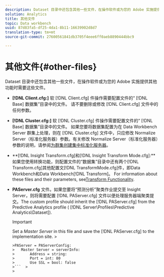 ```yaml
---
description: Dataset 目录中还包含其他一些文件，在操作软件或为您的 Adobe 实施提供其他功能时需要这些文件。
solution: Analytics
title: 其他文件
topic: Data workbench
uuid: 87d83fa5-df25-4da1-8b11-16639902d8d7
translation-type: tm+mt
source-git-commit: 27600561841db3705f4eee6ff0aeb8890444bbc9

---
```



# 其他文件{#other-files}

Dataset 目录中还包含其他一些文件，在操作软件或为您的 Adobe 实施提供其他功能时需要这些文件。

* **[!DNL Client.cfg:]** 软 [!DNL Client.cfg] 件操作需要配置文件的“ [!DNL Base] 数据集”目录中的文件。 请不要删除或修改 [!DNL Client.cfg] 文件中的任何参数。

* **[!DNL Cluster.cfg:]** 软 [!DNL Cluster.cfg] 件操作需要配置文件的“ [!DNL Base] 数据集”目录中的文件。 如果您要将数据集配置为在 Data Workbench Server 群集上处理，则在 [!DNL Cluster.cfg] 文件中，只应修改 Normalize Server（标准化服务器）参数。有关修改 Normalize Server（标准化服务器）参数的说明，请参阅[为群集创建集中标准化服务器](../../../home/c-dataset-const-proc/c-log-proc-config-file/c-ins-svr-file-svr-unit.md)。

* **[!DNL Insight Transform.cfg]和[!DNL Insight Transform Mode.cfg]:**如果您使用转换功能，则配置文件的“数据集”目录中还有两个[!DNL Transform.cfg]其他配置文[!DNL TransformMode.cfg]件，即Data Workbench和Data Workbench[!DNL Transform]。 For information about these files and their parameters, see[Transform Functionality](https://docs.adobe.com/content/help/en/data-workbench/using/server-admin-install/transform/t-config-tfm.html).

* **PAServer.cfg** 文件。如果您要将“预测分析”聚类作业提交至 Insight Server，则将需要配置 [!DNL PAServer.cfg] 文件以便处理服务器端聚类提交。The custom profile should inherit the [!DNL PAServer.cfg] from the Predictive Analytics profile ( [!DNL Server\Profiles\Predictive Analytics\Dataset]).

   >[!IMPORTANT]
   >
   >Set a *Master Server* in this file and save the [!DNL PAServer.cfg] to the implementation site.   >
   >
   >
   ```>
   >PAServer = PAServerConfig: 
   >   Master Server = serverInfo: 
   >       Address = string: 
   >       Port = int: 80
   >       Use SSL = bool: false
   >```  >
   >



